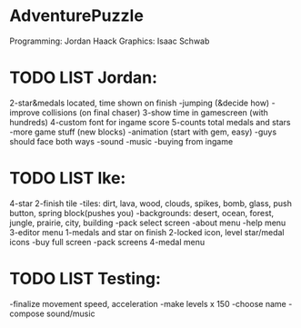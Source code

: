 AdventurePuzzle
===============
Programming: Jordan Haack
Graphics: Isaac Schwab


TODO LIST Jordan:
=======
2-star&medals located, time shown on finish
-jumping (&decide how)
-improve collisions (on final chaser)
3-show time in gamescreen (with hundreds)
4-custom font for ingame score
5-counts total medals and stars
-more game stuff (new blocks)
-animation (start with gem, easy)
-guys should face both ways
-sound
-music
-buying from ingame


TODO LIST Ike:
=======
4-star
2-finish tile
-tiles: dirt, lava, wood, clouds, spikes, bomb, glass, push button, spring block(pushes you)
-backgrounds: desert, ocean, forest, jungle, prairie, city, building
-pack select screen
-about menu
-help menu
3-editor menu
1-medals and star on finish
2-locked icon, level star/medal icons
-buy full screen
-pack screens
4-medal menu


TODO LIST Testing:
=======
-finalize movement speed, acceleration
-make levels x 150
-choose name
-compose sound/music
